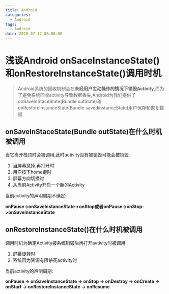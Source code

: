 ```yaml
---
title: Android
categories:
  - Android
tags:
  - Android
date: 2020-07-12 00:00:00
---
```

# 浅谈Android onSaceInstanceState()和onRestoreInstanceState()调用时机

> Android系统的回收机制会在**未经用户主动操作的情况下销毁Activity**,而为了避免系统回收activity导致数据丢失,Android为我们提供了onSaveInStaceState(Bundle outState)和onRestoreInstanceState(Bundle savedinstanceState)用户保存和恢复数据

## onSaveInStaceState(Bundle outState)在什么时机被调用

当它离开栈顶时会被调用,此时activity没有被销毁可能会被销毁.

1. 当屏幕息掉,再打开时
2. 用户按下home键时
3. 屏幕方向切换时
4. 从当前Activity开启一个新的Activity

当前activity的声明周期不确定:

**onPause->onSaveInstanceState->onStop或者onPause->onStop->onSaveInstanceState**

## onRestoreInstanceState()在什么时机被调用

调用时机为确定Activity被系统销毁后再打开avtivity时被调用

1. 屏幕旋转时
2. 系统因为资源有限杀死activity时

当前activity的声明周期:

**onPause -> onSaveInstanceState -> onStop -> onDestroy -> onCreate -> onStart -> onRestoreInstanceState -> onResume**



